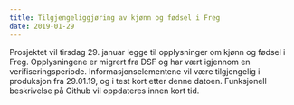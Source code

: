 ```yaml
---
title: Tilgjengeliggjøring av kjønn og fødsel i Freg
date: 2019-01-29
---
```


Prosjektet vil tirsdag 29. januar legge til opplysninger om kjønn og fødsel i Freg. 
Opplysningene er migrert fra DSF og har vært igjennom en verifiseringsperiode. 
Informasjonselementene vil være tilgjengelig i produksjon fra 29.01.19, og i test kort etter denne datoen. 
Funksjonell beskrivelse på Github vil oppdateres innen kort tid. 
